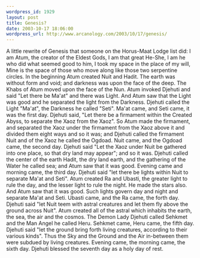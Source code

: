```yaml
--- 
wordpress_id: 1929
layout: post
title: Genesis?
date: 2003-10-17 18:06:00
wordpress_url: http://www.arcanology.com/2003/10/17/genesis/
---
```

A little rewrite of Genesis that someone on the Horus-Maat Lodge list did: I am Atum, the creator of the Eldest Gods, I am that great He-She, I am he who did what seemed good to him, I took my space in the place of my will, Mine is the space of those who move along like those two serpentine circles. In the beginning Atum created Nuit and Hadit. The earth was without form and void; and darkness was upon the face of the deep. The Khabs of Atum moved upon the face of the Nun. Atum invoked Djehuti and said "Let there be Ma'at" and there was Light. And Atum saw that the Light was good and he separated the light from the Darkness. Djehuti called the Light "Ma'at", the Darkness he called "Seti". Ma'at came, and Seti came, it was the first day. Djehuti said, "Let there be a firmament within the Created Abyss, to separate the Xaoz from the Xaoz". So Atum made the firmament, and separated the Xaoz under the firmament from the Xaoz above it and divided them eight ways and so it was; and Djehuti called the firmament Nuit and of the Xaoz he called the Ogdoad. Nuit came, and the Ogdoad came, the second day. Djehuti said "Let the Xaoz under Nuit be gathered into one place, so that dry land may appear"; and so it was. Djehuti called the center of the earth Hadit, the dry land earth, and the gathering of the Water he called sea; and Atum saw that it was good. Evening came and morning came, the third day. Djehuti said "let there be lights within Nuit to separate Ma'at and Seti". Atum created Ra and Ubasti, the greater light to rule the day, and the lesser light to rule the night. He made the stars also. And Atum saw that it was good. Such lights govern day and night and separate Ma'at and Seti. Ubasti came, and the Ra came, the forth day. Djehuti said "let Nuit teem with astral creatures and let them fly above the ground across Nuit". Atum created all of the astral which inhabits the earth, the sea, the air and the cosmos. The Demon Lady Djehuti called Sehkmet and the Man Angel he called Heru. Sehkmet came, Heru came, the fifth day. Djehuti said "let the ground bring forth living creatures, according to their various kinds". Thus the Sky and the Ground and the Air in-between them were subdued by living creatures. Evening came, the morning came, the sixth day. Djehuti blessed the seventh day as a holy day of rest.